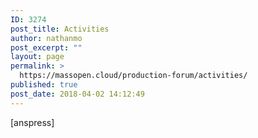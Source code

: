 ```yaml
---
ID: 3274
post_title: Activities
author: nathanmo
post_excerpt: ""
layout: page
permalink: >
  https://massopen.cloud/production-forum/activities/
published: true
post_date: 2018-04-02 14:12:49
---
```

[anspress]